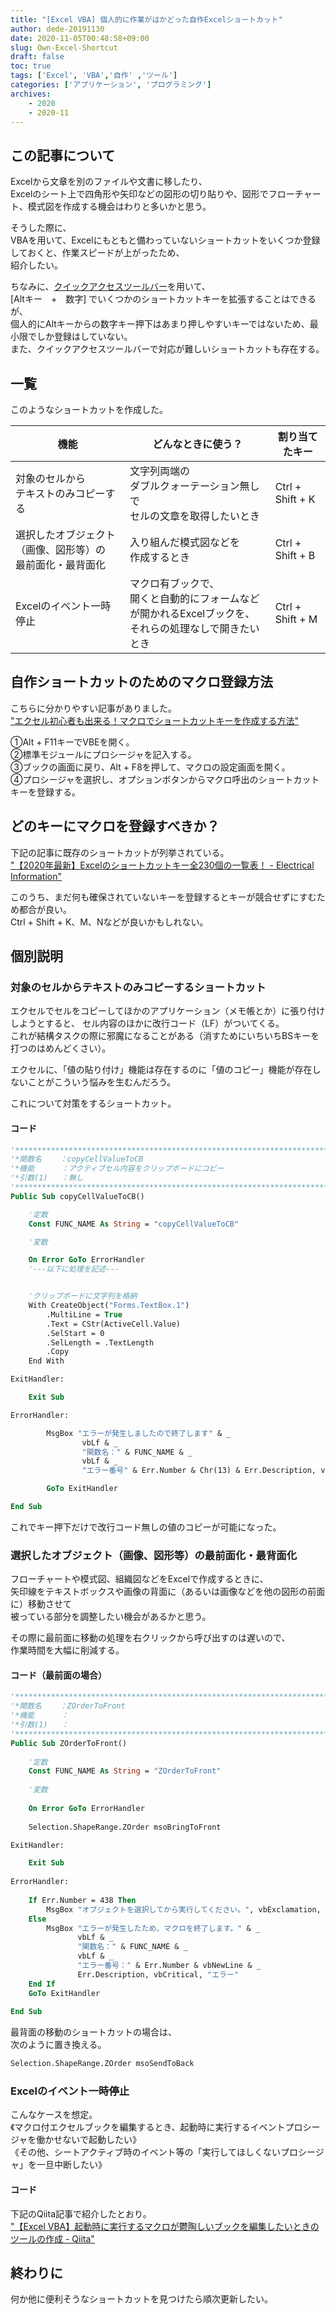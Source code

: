 ```yaml
---
title: "[Excel VBA] 個人的に作業がはかどった自作Excelショートカット"
author: dede-20191130
date: 2020-11-05T00:48:58+09:00
slug: Own-Excel-Shortcut
draft: false
toc: true
tags: ['Excel', 'VBA','自作' ,'ツール']
categories: ['アプリケーション', 'プログラミング']
archives:
    - 2020
    - 2020-11
---
```


## この記事について

Excelから文章を別のファイルや文書に移したり、  
Excelのシート上で四角形や矢印などの図形の切り貼りや、図形でフローチャート、模式図を作成する機会はわりと多いかと思う。  

そうした際に、  
VBAを用いて、Excelにもともと備わっていないショートカットをいくつか登録しておくと、作業スピードが上がったため、  
紹介したい。

ちなみに、[クイックアクセスツールバー](https://www.relief.jp/docs/003103.html)を用いて、  
[Altキー　+　数字] でいくつかのショートカットキーを拡張することはできるが、  
個人的にAltキーからの数字キー押下はあまり押しやすいキーではないため、最小限でしか登録はしていない。  
また、クイックアクセスツールバーで対応が難しいショートカットも存在する。

## 一覧

このようなショートカットを作成した。

|機能|どんなときに使う？|割り当てたキー|
|--|--|--|
|対象のセルから<br>テキストのみコピーする|文字列両端の<br>ダブルクォーテーション無しで<br>セルの文章を取得したいとき|Ctrl + Shift + K|
|選択したオブジェクト（画像、図形等）の<br>最前面化・最背面化|入り組んだ模式図などを<br>作成するとき|Ctrl + Shift + B|
|Excelのイベント一時停止|マクロ有ブックで、<br>開くと自動的にフォームなどが開かれるExcelブックを、<br>それらの処理なしで開きたいとき|Ctrl + Shift + M|

## 自作ショートカットのためのマクロ登録方法

こちらに分かりやすい記事がありました。  
["エクセル初心者も出来る！マクロでショートカットキーを作成する方法"](https://fastclassinfo.com/entry/marco_shortcuts/)

①Alt + F11キーでVBEを開く。  
②標準モジュールにプロシージャを記入する。  
③ブックの画面に戻り、Alt + F8を押して、マクロの設定画面を開く。  
④プロシージャを選択し、オプションボタンからマクロ呼出のショートカットキーを登録する。

## どのキーにマクロを登録すべきか？

下記の記事に既存のショートカットが列挙されている。  
["【2020年最新】Excelのショートカットキー全230個の一覧表！ - Electrical Information"](https://detail-infomation.com/excel-shortcut-key/)

このうち、まだ何も確保されていないキーを登録するとキーが競合せずにすむため都合が良い。  
Ctrl + Shift + K、M、Nなどが良いかもしれない。

## 個別説明

### 対象のセルからテキストのみコピーするショートカット

エクセルでセルをコピーしてほかのアプリケーション（メモ帳とか）に張り付けしようとすると、
セル内容のほかに改行コード（LF）がついてくる。  
これが結構タスクの際に邪魔になることがある（消すためにいちいちBSキーを打つのはめんどくさい）。

エクセルに、「値の貼り付け」機能は存在するのに「値のコピー」機能が存在しないことがこういう悩みを生むんだろう。

これについて対策をするショートカット。

#### コード

```vb
'******************************************************************************************
'*関数名    ：copyCellValueToCB
'*機能      ：アクティブセル内容をクリップボードにコピー
'*引数(1)   ：無し
'******************************************************************************************
Public Sub copyCellValueToCB()

    '定数
    Const FUNC_NAME As String = "copyCellValueToCB"

    '変数

    On Error GoTo ErrorHandler
    '---以下に処理を記述---


    'クリップボードに文字列を格納
    With CreateObject("Forms.TextBox.1")
        .MultiLine = True
        .Text = CStr(ActiveCell.Value)
        .SelStart = 0
        .SelLength = .TextLength
        .Copy
    End With

ExitHandler:

    Exit Sub

ErrorHandler:

        MsgBox "エラーが発生しましたので終了します" & _
                vbLf & _
                "関数名：" & FUNC_NAME & _
                vbLf & _
                "エラー番号" & Err.Number & Chr(13) & Err.Description, vbCritical

        GoTo ExitHandler

End Sub
```

これでキー押下だけで改行コード無しの値のコピーが可能になった。


### 選択したオブジェクト（画像、図形等）の最前面化・最背面化

フローチャートや模式図、組織図などをExcelで作成するときに、  
矢印線をテキストボックスや画像の背面に（あるいは画像などを他の図形の前面に）移動させて  
被っている部分を調整したい機会があるかと思う。

その際に最前面に移動の処理を右クリックから呼び出すのは遅いので、  
作業時間を大幅に削減する。

#### コード（最前面の場合）

```vb
'******************************************************************************************
'*関数名    ：ZOrderToFront
'*機能      ：
'*引数(1)   ：
'******************************************************************************************
Public Sub ZOrderToFront()
    
    '定数
    Const FUNC_NAME As String = "ZOrderToFront"
    
    '変数
    
    On Error GoTo ErrorHandler
    
    Selection.ShapeRange.ZOrder msoBringToFront

ExitHandler:

    Exit Sub
    
ErrorHandler:
    
    If Err.Number = 438 Then
        MsgBox "オブジェクトを選択してから実行してください。", vbExclamation, "警告"
    Else
        MsgBox "エラーが発生したため、マクロを終了します。" & _
               vbLf & _
               "関数名：" & FUNC_NAME & _
               vbLf & _
               "エラー番号：" & Err.Number & vbNewLine & _
               Err.Description, vbCritical, "エラー"
    End If
    GoTo ExitHandler
        
End Sub

```

最背面の移動のショートカットの場合は、  
次のように置き換える。

```vb
Selection.ShapeRange.ZOrder msoSendToBack
```

### Excelのイベント一時停止	

こんなケースを想定。  
《マクロ付エクセルブックを編集するとき、起動時に実行するイベントプロシージャを働かせないで起動したい》  
《その他、シートアクティブ時のイベント等の「実行してほしくないプロシージャ」を一旦中断したい》

#### コード

下記のQiita記事で紹介したとおり。  
["【Excel VBA】起動時に実行するマクロが鬱陶しいブックを編集したいときのツールの作成 - Qiita"](https://qiita.com/dede-20191130/items/845fd382fe00ce18f767)

## 終わりに

何か他に便利そうなショートカットを見つけたら順次更新したい。
